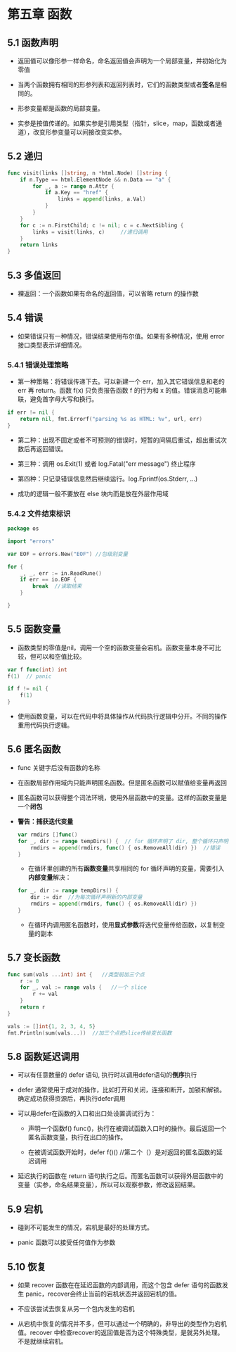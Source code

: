 # 第五章 函数

## 5.1 函数声明

- 返回值可以像形参一样命名，命名返回值会声明为一个局部变量，并初始化为零值

- 当两个函数拥有相同的形参列表和返回列表时，它们的函数类型或者**签名**是相同的。

- 形参变量都是函数的局部变量。

- 实参是按值传递的。如果实参是引用类型（指针，slice，map，函数或者通道），改变形参变量可以间接改变实参。

## 5.2 递归

```go
func visit(links []string, n *html.Node) []string {
    if n.Type == html.ElementNode && n.Data == "a" {
        for _, a := range n.Attr {
            if a.Key == "href" {
                links = append(links, a.Val)
            }
        }
    }
    for c := n.FirstChild; c != nil; c = c.NextSibling {
        links = visit(links, c)     //递归调用
    }
    return links
}
```

## 5.3 多值返回

- 裸返回：一个函数如果有命名的返回值，可以省略 return 的操作数

## 5.4 错误

- 如果错误只有一种情况，错误结果使用布尔值。如果有多种情况，使用 error 接口类型表示详细情况。

### 5.4.1 错误处理策略

- 第一种策略：将错误传递下去。可以新建一个 err，加入其它错误信息和老的 err 再 return。函数 f(x) 只负责报告函数 f 的行为和 x 的值。错误消息可能串联，避免首字母大写和换行。

```go
if err != nil {
    return nil, fmt.Errorf("parsing %s as HTML: %v", url, err)
}
```

- 第二种：出现不固定或者不可预测的错误时，短暂的间隔后重试，超出重试次数后再返回错误。

- 第三种：调用 os.Exit(1) 或者 log.Fatal("err message") 终止程序

- 第四种：只记录错误信息然后继续运行。log.Fprintf(os.Stderr, ...)

- 成功的逻辑一般不要放在 else 块内而是放在外层作用域

### 5.4.2 文件结束标识

```go
package os

import "errors"

var EOF = errors.New("EOF") //包级别变量
```

```go
for {
    _, _, err := in.ReadRune()
    if err == io.EOF {
        break  //读取结束
    }

}
```

## 5.5 函数变量

- 函数类型的零值是nil，调用一个空的函数变量会宕机。函数变量本身不可比较，但可以和空值比较。

```go
var f func(int) int
f(1)  // panic

if f != nil {
    f(1)
}
```

- 使用函数变量，可以在代码中将具体操作从代码执行逻辑中分开。不同的操作重用代码执行逻辑。

## 5.6 匿名函数

- func 关键字后没有函数的名称

- 在函数局部作用域内只能声明匿名函数。但是匿名函数可以赋值给变量再返回

- 匿名函数可以获得整个词法环境，使用外层函数中的变量。这样的函数变量是一个**闭包**

- **警告：捕获迭代变量**
  
  ```go
  var rmdirs []func()
  for _, dir := range tempDirs() {  // for 循环声明了 dir, 整个循环只声明了一次
      rmdirs = append(rmdirs, func() { os.RemoveAll(dir) })  //错误
  }
  ```

  - 在循环里创建的所有**函数变量**共享相同的 for 循环声明的变量，需要引入**内部变量**解决：

  ```go
  for _, dir := range tempDirs() {
      dir := dir  //为每次循环声明新的内部变量
      rmdirs = append(rmdirs, func() { os.RemoveAll(dir) })
  }

  ```

  - 在循环内调用匿名函数时，使用**显式参数**将迭代变量传给函数，以复制变量的副本

## 5.7 变长函数

```go
func sum(vals ...int) int {   //类型前加三个点
    r := 0
    for _, val := range vals {   //一个 slice
        r += val
    }
    return r
}

vals := []int{1, 2, 3, 4, 5}
fmt.Println(sum(vals...))  //加三个点把slice传给变长函数
```

## 5.8 函数延迟调用

- 可以有任意数量的 defer 语句, 执行时以调用defer语句的**倒序**执行

- defer 通常使用于成对的操作，比如打开和关闭，连接和断开，加锁和解锁。确定成功获得资源后，再执行defer调用

- 可以用defer在函数的入口和出口处设置调试行为：

  - 声明一个函数f() func()，执行在被调试函数入口时的操作。最后返回一个匿名函数变量，执行在出口的操作。

  - 在被调试函数开始时，defer f()()  //第二个（）是对返回的匿名函数的延迟调用

- 延迟执行的函数在 return 语句执行之后。而匿名函数可以获得外层函数中的变量（实参，命名结果变量），所以可以观察参数，修改返回结果。

## 5.9 宕机

- 碰到不可能发生的情况，宕机是最好的处理方式。

- panic 函数可以接受任何值作为参数

## 5.10 恢复

- 如果 recover 函数在在延迟函数的内部调用，而这个包含 defer 语句的函数发生 panic，recover会终止当前的宕机状态并返回宕机的值。

- 不应该尝试去恢复从另一个包内发生的宕机

- 从宕机中恢复的情况并不多，但可以通过一个明确的，非导出的类型作为宕机值。recover 中检查recover的返回值是否为这个特殊类型，是就另外处理。不是就继续宕机。
